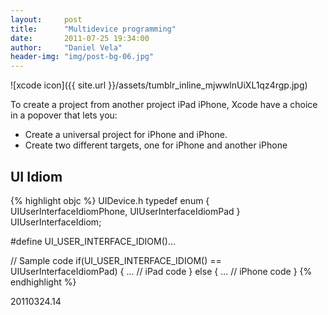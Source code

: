 ```yaml
---
layout:     post
title:      "Multidevice programming"
date:       2011-07-25 19:34:00
author:     "Daniel Vela"
header-img: "img/post-bg-06.jpg"
---
```


![xcode icon]({{ site.url }}/assets/tumblr_inline_mjwwlnUiXL1qz4rgp.jpg)

To create a project from another project iPad iPhone, Xcode have a choice in a popover that lets you:

* Create a universal project for iPhone and iPhone.
* Create two different targets, one for iPhone and another iPhone

## UI Idiom

{% highlight objc %}
UIDevice.h
typedef enum {
UIUserInterfaceIdiomPhone,
UIUserInterfaceIdiomPad
} UIUserInterfaceIdiom;

#define UI_USER_INTERFACE_IDIOM()...

// Sample code
if(UI_USER_INTERFACE_IDIOM() == UIUserInterfaceIdiomPad) {
... // iPad code
} else {
... // iPhone code
}
{% endhighlight %}

20110324.14